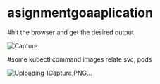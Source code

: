 # asignmentgoaaplication 
#hit the browser and get the desired output

![Capture](https://github.com/RAM28EC/asignmentgoaaplication/assets/88874177/c309b655-eefb-45c2-bc4f-3f183e8f1b40)


#some kubectl command images relate svc, pods

![Uploading 1Capture.PNG…]()

